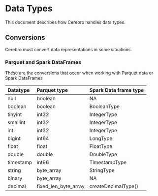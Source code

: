 # Data Types
This document describes how Cerebro handles data types.

## Conversions
Cerebro must convert data  representations in some situations.

### Parquet and Spark DataFrames
These are the  conversions that occur when working with Parquet data or
Spark DataFrames

| Datatype | Parquet type | Spark Data frame type |
| :--- | :--- | :--- |
| null | boolean | NA |
| boolean | boolean | BooleanType |
| tinyint | int32 | IntegerType |
| smallint | int32 | IntegerType |
| int | int32 | IntegerType |
| bigint | int64 | LongType |
| float | float | FloatType |
| double | double | DoubleType |
| timestamp | int96 | TimestampType |
| string | byte_array | StringType |
| binary | byte_array | NA |
| decimal | fixed_len_byte_array | createDecimalType() |
